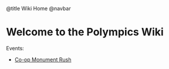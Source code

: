 @title Wiki Home
@navbar

# Welcome to the Polympics Wiki

Events:
- [Co-op Monument Rush](events/monument-rush)
